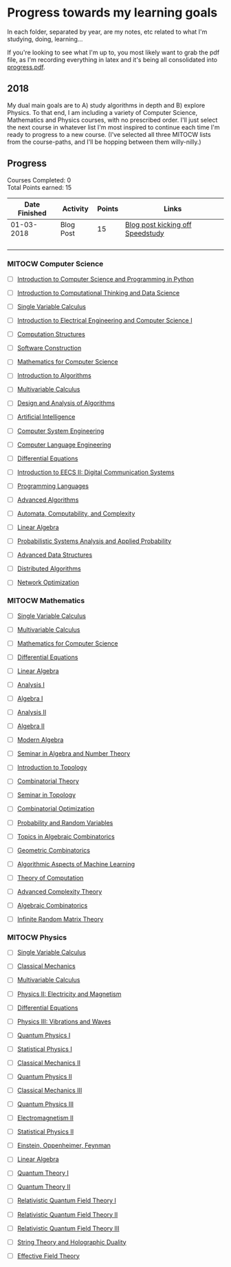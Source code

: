 # Progress towards my learning goals

In each folder, separated by year, are my notes, etc related to what I'm studying, doing, learning...

If you're looking to see what I'm up to, you most likely want to grab the pdf file, as I'm recording everything in latex and it's being all consolidated into [progress.pdf](2018/progress/progress.pdf).

## 2018

My dual main goals are to A) study algorithms in depth and B) explore Physics. To that end, I am including a variety of Computer Science, Mathematics and Physics courses, with no prescribed order. I'll just select the next course in whatever list I'm most inspired to continue each time I'm ready to progress to a new course. (I've selected all three MITOCW lists from the course-paths, and I'll be hopping between them willy-nilly.)

## Progress

Courses Completed: 0  
Total Points earned: 15

| Date Finished | Activity  | Points | Links                                                                                          |
| ------------- | --------- | ------ | ---------------------------------------------------------------------------------------------- |
| 01-03-2018    | Blog Post | 15     | [Blog post kicking off Speedstudy](https://medium.com/p1xts-blog/speedstudy-2018-295d988f0c5c) |
|               |           |        |                                                                                                |
|               |           |        |                                                                                                |
|               |           |        |                                                                                                |
|               |           |        |                                                                                                |

### MITOCW Computer Science

* [ ] [Introduction to Computer Science and Programming in Python](https://ocw.mit.edu/courses/electrical-engineering-and-computer-science/6-0001-introduction-to-computer-science-and-programming-in-python-fall-2016/)

* [ ] [Introduction to Computational Thinking and Data Science](https://ocw.mit.edu/courses/electrical-engineering-and-computer-science/6-0002-introduction-to-computational-thinking-and-data-science-fall-2016/)

* [ ] [Single Variable Calculus](https://ocw.mit.edu/courses/mathematics/18-01sc-single-variable-calculus-fall-2010/)

* [ ] [Introduction to Electrical Engineering and Computer Science I](https://ocw.mit.edu/courses/electrical-engineering-and-computer-science/6-01sc-introduction-to-electrical-engineering-and-computer-science-i-spring-2011/)

* [ ] [Computation Structures](https://ocw.mit.edu/courses/electrical-engineering-and-computer-science/6-004-computation-structures-spring-2009/)

* [ ] [Software Construction](https://ocw.mit.edu/courses/electrical-engineering-and-computer-science/6-005-software-construction-spring-2016/index.htm)

* [ ] [Mathematics for Computer Science](https://ocw.mit.edu/courses/electrical-engineering-and-computer-science/6-042j-mathematics-for-computer-science-spring-2015/)

* [ ] [Introduction to Algorithms](https://ocw.mit.edu/courses/electrical-engineering-and-computer-science/6-006-introduction-to-algorithms-fall-2011/)

* [ ] [Multivariable Calculus](https://ocw.mit.edu/courses/mathematics/18-02sc-multivariable-calculus-fall-2010/)

* [ ] [Design and Analysis of Algorithms](https://ocw.mit.edu/courses/electrical-engineering-and-computer-science/6-046j-design-and-analysis-of-algorithms-spring-2015/)

* [ ] [Artificial Intelligence](https://ocw.mit.edu/courses/electrical-engineering-and-computer-science/6-034-artificial-intelligence-fall-2010/index.htm)

* [ ] [Computer System Engineering](https://ocw.mit.edu/courses/electrical-engineering-and-computer-science/6-033-computer-system-engineering-spring-2009/)

* [ ] [Computer Language Engineering](https://ocw.mit.edu/courses/electrical-engineering-and-computer-science/6-035-computer-language-engineering-spring-2010/)

* [ ] [Differential Equations](https://ocw.mit.edu/courses/mathematics/18-03-differential-equations-spring-2010/)

* [ ] [Introduction to EECS II: Digital Communication Systems](https://ocw.mit.edu/courses/electrical-engineering-and-computer-science/6-02-introduction-to-eecs-ii-digital-communication-systems-fall-2012/)

* [ ] [Programming Languages](https://ocw.mit.edu/courses/electrical-engineering-and-computer-science/6-821-programming-languages-fall-2002/)

* [ ] [Advanced Algorithms](https://ocw.mit.edu/courses/electrical-engineering-and-computer-science/6-854j-advanced-algorithms-fall-2008/)

* [ ] [Automata, Computability, and Complexity](https://ocw.mit.edu/courses/electrical-engineering-and-computer-science/6-045j-automata-computability-and-complexity-spring-2011/)

* [ ] [Linear Algebra](https://ocw.mit.edu/courses/mathematics/18-06-linear-algebra-spring-2010/)

* [ ] [Probabilistic Systems Analysis and Applied Probability](https://ocw.mit.edu/courses/electrical-engineering-and-computer-science/6-041sc-probabilistic-systems-analysis-and-applied-probability-fall-2013/)

* [ ] [Advanced Data Structures](https://ocw.mit.edu/courses/electrical-engineering-and-computer-science/6-851-advanced-data-structures-spring-2012/)

* [ ] [Distributed Algorithms](https://ocw.mit.edu/courses/electrical-engineering-and-computer-science/6-852j-distributed-algorithms-fall-2009/)

* [ ] [Network Optimization](https://ocw.mit.edu/courses/sloan-school-of-management/15-082j-network-optimization-fall-2010/)

### MITOCW Mathematics

* [ ] [Single Variable Calculus](https://ocw.mit.edu/courses/mathematics/18-01sc-single-variable-calculus-fall-2010/)

* [ ] [Multivariable Calculus](https://ocw.mit.edu/courses/mathematics/18-02sc-multivariable-calculus-fall-2010/)

* [ ] [Mathematics for Computer Science](https://ocw.mit.edu/courses/electrical-engineering-and-computer-science/6-042j-mathematics-for-computer-science-spring-2015/)

* [ ] [Differential Equations](https://ocw.mit.edu/courses/mathematics/18-03-differential-equations-spring-2010/)

* [ ] [Linear Algebra](https://ocw.mit.edu/courses/mathematics/18-06-linear-algebra-spring-2010/)

* [ ] [Analysis I](https://ocw.mit.edu/courses/mathematics/18-100b-analysis-i-fall-2010/)

* [ ] [Algebra I](https://ocw.mit.edu/courses/mathematics/18-701-algebra-i-fall-2010/)

* [ ] [Analysis II](https://ocw.mit.edu/courses/mathematics/18-101-analysis-ii-fall-2005/)

* [ ] [Algebra II](https://ocw.mit.edu/courses/mathematics/18-702-algebra-ii-spring-2011/)

* [ ] [Modern Algebra](https://ocw.mit.edu/courses/mathematics/18-703-modern-algebra-spring-2013/index.htm)

* [ ] [Seminar in Algebra and Number Theory](https://ocw.mit.edu/courses/mathematics/18-704-seminar-in-algebra-and-number-theory-computational-commutative-algebra-and-algebraic-geometry-fall-2008/)

* [ ] [Introduction to Topology](https://ocw.mit.edu/courses/mathematics/18-901-introduction-to-topology-fall-2004/)

* [ ] [Combinatorial Theory](https://ocw.mit.edu/courses/mathematics/18-315-combinatorial-theory-introduction-to-graph-theory-extremal-and-enumerative-combinatorics-spring-2005/)

* [ ] [Seminar in Topology](https://ocw.mit.edu/courses/mathematics/18-904-seminar-in-topology-spring-2011/)

* [ ] [Combinatorial Optimization](https://ocw.mit.edu/courses/mathematics/18-433-combinatorial-optimization-fall-2003/)

* [ ] [Probability and Random Variables](https://ocw.mit.edu/courses/mathematics/18-440-probability-and-random-variables-spring-2014/)

* [ ] [Topics in Algebraic Combinatorics](https://ocw.mit.edu/courses/mathematics/18-318-topics-in-algebraic-combinatorics-spring-2006/)

* [ ] [Geometric Combinatorics](https://ocw.mit.edu/courses/mathematics/18-319-geometric-combinatorics-fall-2005/)

* [ ] [Algorithmic Aspects of Machine Learning](https://ocw.mit.edu/courses/mathematics/18-409-algorithmic-aspects-of-machine-learning-spring-2015/)

* [ ] [Theory of Computation](https://ocw.mit.edu/courses/mathematics/18-404j-theory-of-computation-fall-2006/)

* [ ] [Advanced Complexity Theory](https://ocw.mit.edu/courses/mathematics/18-405j-advanced-complexity-theory-spring-2016/)

* [ ] [Algebraic Combinatorics](https://ocw.mit.edu/courses/mathematics/18-312-algebraic-combinatorics-spring-2009/)

* [ ] [Infinite Random Matrix Theory](https://ocw.mit.edu/courses/mathematics/18-338j-infinite-random-matrix-theory-fall-2004/)

### MITOCW Physics

* [ ] [Single Variable Calculus](https://ocw.mit.edu/courses/mathematics/18-01sc-single-variable-calculus-fall-2010/)

* [ ] [Classical Mechanics](https://ocw.mit.edu/courses/physics/8-01sc-classical-mechanics-fall-2016/)

* [ ] [Multivariable Calculus](https://ocw.mit.edu/courses/mathematics/18-02sc-multivariable-calculus-fall-2010/)

* [ ] [Physics II: Electricity and Magnetism](https://ocw.mit.edu/courses/physics/8-022-physics-ii-electricity-and-magnetism-fall-2006/index.htm)

* [ ] [Differential Equations](https://ocw.mit.edu/courses/mathematics/18-03-differential-equations-spring-2010/)

* [ ] [Physics III: Vibrations and Waves](http://mit.espe.edu.ec/courses/physics/8-03-physics-iii-vibrations-and-waves-fall-2004/index.htm)

* [ ] [Quantum Physics I](https://ocw.mit.edu/courses/physics/8-04-quantum-physics-i-spring-2016/)

* [ ] [Statistical Physics I](https://ocw.mit.edu/courses/physics/8-044-statistical-physics-i-spring-2013/)

* [ ] [Classical Mechanics II](https://ocw.mit.edu/courses/physics/8-223-classical-mechanics-ii-january-iap-2017/index.htm)

* [ ] [Quantum Physics II](https://ocw.mit.edu/courses/physics/8-05-quantum-physics-ii-fall-2013/index.htm)

* [ ] [Classical Mechanics III](https://ocw.mit.edu/courses/physics/8-09-classical-mechanics-iii-fall-2014/)

* [ ] [Quantum Physics III](https://ocw.mit.edu/courses/physics/8-06-quantum-physics-iii-spring-2016/)

* [ ] [Electromagnetism II](https://ocw.mit.edu/courses/physics/8-07-electromagnetism-ii-fall-2012/)

* [ ] [Statistical Physics II](https://ocw.mit.edu/courses/physics/8-08-statistical-physics-ii-spring-2005/)

* [ ] [Einstein, Oppenheimer, Feynman](https://ocw.mit.edu/courses/science-technology-and-society/sts-042j-einstein-oppenheimer-feynman-physics-in-the-20th-century-spring-2011/)

* [ ] [Linear Algebra](https://ocw.mit.edu/courses/mathematics/18-06-linear-algebra-spring-2010/)

* [ ] [Quantum Theory I](https://ocw.mit.edu/courses/physics/8-321-quantum-theory-i-fall-2002/)

* [ ] [Quantum Theory II](https://ocw.mit.edu/courses/physics/8-322-quantum-theory-ii-spring-2003/)

* [ ] [Relativistic Quantum Field Theory I](https://ocw.mit.edu/courses/physics/8-323-relativistic-quantum-field-theory-i-spring-2008/)

* [ ] [Relativistic Quantum Field Theory II](https://ocw.mit.edu/courses/physics/8-324-relativistic-quantum-field-theory-ii-fall-2010/)

* [ ] [Relativistic Quantum Field Theory III](https://ocw.mit.edu/courses/physics/8-325-relativistic-quantum-field-theory-iii-spring-2007/)

* [ ] [String Theory and Holographic Duality](https://ocw.mit.edu/courses/physics/8-821-string-theory-and-holographic-duality-fall-2014/)

* [ ] [Effective Field Theory](https://ocw.mit.edu/courses/physics/8-851-effective-field-theory-spring-2013/)
